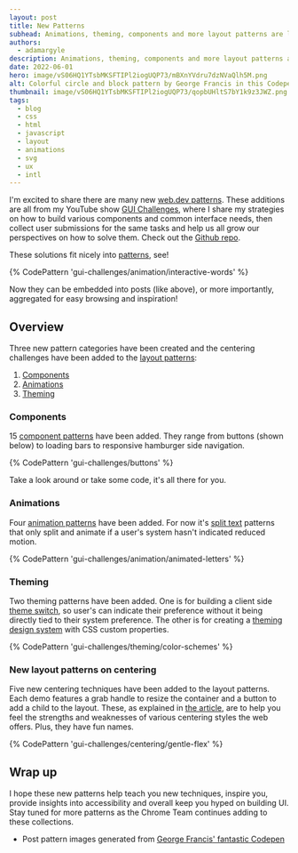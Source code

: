 ```yaml
---
layout: post
title: New Patterns
subhead: Animations, theming, components and more layout patterns are live and ready to help kick start or inspire your UI and UX.
authors:
  - adamargyle
description: Animations, theming, components and more layout patterns are live and ready to help kick start or inspire your UI and UX.
date: 2022-06-01
hero: image/vS06HQ1YTsbMKSFTIPl2iogUQP73/mBXnYVdru7dzNVaQlh5M.png
alt: Colorful circle and block pattern by George Francis in this Codepen https://codepen.io/georgedoescode/pen/OJjoymK
thumbnail: image/vS06HQ1YTsbMKSFTIPl2iogUQP73/qopbUHltS7bY1k9z3JWZ.png
tags:
  - blog
  - css
  - html
  - javascript
  - layout
  - animations
  - svg
  - ux
  - intl
---
```


I'm excited to share there are many new [web.dev patterns](/patterns/). These
additions are all from my YouTube show [GUI
Challenges](https://goo.gle/GUIchallenges), where I share my strategies on how
to build various components and common interface needs, then collect user
submissions for the same tasks and help us all grow our perspectives on how to
solve them. Check out the [Github repo](https://github.com/argyleink/gui-challenges).

These solutions fit nicely into [patterns](/patterns/), see!

{% CodePattern 'gui-challenges/animation/interactive-words' %}

Now they can be embedded into posts (like above), or more importantly,
aggregated for easy browsing and inspiration!

## Overview

Three new pattern categories have been created and the centering challenges have
been added to the [layout patterns](/patterns/layout/):

1. [Components](/patterns/components/)
1. [Animations](/patterns/animation/)
1. [Theming](/patterns/theming/)

### Components

15 [component patterns](/patterns/components/) have been added. They range from
buttons (shown below) to loading bars to responsive hamburger side navigation.

{% CodePattern 'gui-challenges/buttons' %}

Take a look around or take some code, it's all there for you.

### Animations

Four [animation patterns](/patterns/animation/) have been added. For now it's
[split text](/building-split-text-animations/) patterns that only split and
animate if a user's system hasn't indicated reduced motion.

{% CodePattern 'gui-challenges/animation/animated-letters' %}

### Theming

Two theming patterns have been added. One is for building a client side [theme
switch](building-a-theme-switch-component/), so user's can indicate their
preference without it being directly tied to their system preference. The other
is for creating a [theming design system](/building-a-color-scheme/) with CSS
custom properties.

{% CodePattern 'gui-challenges/theming/color-schemes' %}

### New layout patterns on centering

Five new centering techniques have been added to the layout patterns. Each demo
features a grab handle to resize the container and a button to add a child to
the layout. These, as explained in [the article](/centering-in-css/), are to
help you feel the strengths and weaknesses of various centering styles the web
offers. Plus, they have fun names.

{% CodePattern 'gui-challenges/centering/gentle-flex' %}

## Wrap up

I hope these new patterns help teach you new techniques, inspire you, provide
insights into accessibility and overall keep you hyped on building UI. Stay
tuned for more patterns as the Chrome Team continues adding to these
collections.

- Post pattern images generated from [George Francis' fantastic
  Codepen](https://codepen.io/georgedoescode/pen/OJjoymK)
